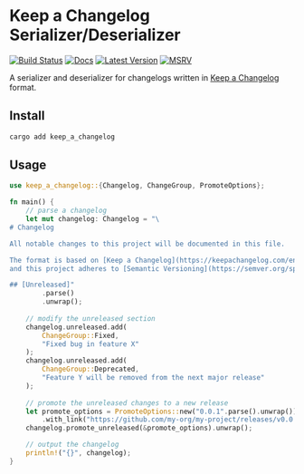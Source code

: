 # Keep a Changelog Serializer/Deserializer

[![Build Status]][ci] [![Docs]][docs.rs] [![Latest Version]][crates.io] [![MSRV]][install-rust]

[Build Status]: https://img.shields.io/github/actions/workflow/status/heroku/libcnb.rs/ci.yml?branch=main
[ci]: https://github.com/heroku/libcnb.rs/actions/workflows/ci.yml?query=branch%3Amain
[Docs]: https://img.shields.io/docsrs/libcnb
[docs.rs]: https://docs.rs/libcnb/latest/libcnb/
[Latest Version]: https://img.shields.io/crates/v/libcnb.svg
[crates.io]: https://crates.io/crates/libcnb
[MSRV]: https://img.shields.io/badge/MSRV-rustc_1.74+-lightgray.svg
[install-rust]: https://www.rust-lang.org/tools/install

A serializer and deserializer for changelogs written in [Keep a Changelog](https://keepachangelog.com/en/1.1.0/) format.

## Install

```sh
cargo add keep_a_changelog
```

## Usage

```rust
use keep_a_changelog::{Changelog, ChangeGroup, PromoteOptions};

fn main() {
    // parse a changelog
    let mut changelog: Changelog = "\
# Changelog

All notable changes to this project will be documented in this file.

The format is based on [Keep a Changelog](https://keepachangelog.com/en/1.1.0/),
and this project adheres to [Semantic Versioning](https://semver.org/spec/v2.0.0.html).

## [Unreleased]"
        .parse()
        .unwrap();
    
    // modify the unreleased section
    changelog.unreleased.add(
        ChangeGroup::Fixed, 
        "Fixed bug in feature X"
    );
    changelog.unreleased.add(
        ChangeGroup::Deprecated, 
        "Feature Y will be removed from the next major release"
    );
    
    // promote the unreleased changes to a new release
    let promote_options = PromoteOptions::new("0.0.1".parse().unwrap())
        .with_link("https://github.com/my-org/my-project/releases/v0.0.1".parse().unwrap());
    changelog.promote_unreleased(&promote_options).unwrap();

    // output the changelog
    println!("{}", changelog);
}

```
